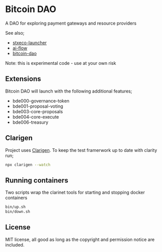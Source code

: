 # Bitcoin DAO

A DAO for exploring payment gateways and resource providers

See also;

- [stxeco-launcher](https://github.com/radicleart/stxeco-launcher)
- [ai-flow](https://github.com/radicleart/ai-flow)
- [bitcoin-dao](https://github.com/radicleart/bitcoin-dao)

Note: this is experimental code - use at your own risk

## Extensions

Bitcoin DAO will launch with the following additional features;

- bde000-governance-token
- bde001-proposal-voting
- bde003-core-proposals
- bde004-core-execute
- bde006-treasury

## Clarigen

Project uses [Clarigen](https://www.clarigen.dev/docs/documentation). To keep the test framerwork up to date with clarity run;

```bash
npx clarigen --watch
```

## Running containers

Two scripts wrap the clarinet tools for starting and stopping docker containers

```bash
bin/up.sh
bin/down.sh
```

## License

MIT license, all good as long as the copyright and permission notice are included.
